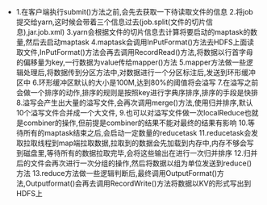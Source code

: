 - 1.在客户端执行submit()方法之前,会先去获取一下待读取文件的信息
  2.将job提交给yarn,这时候会带着三个信息过去(job.split(文件的切片信息),jar.job.xml)
  3.yarn会根据文件的切片信息去计算将要启动的maptask的数量,然后去启动maptask
  4.maptask会调用InPutFormat()方法去HDFS上面读取文件,InPutFormat()方法会再去调用RecordRead()方法,将数据以行首字母的偏移量为key,一行数据为value传给mapper()方法
  5.mapper方法做一些逻辑处理后,将数据传到分区方法中,对数据进行一个分区标注后,发送到环形缓冲区中
  6.环形缓冲区默认的大小是100M,达到80%的阈值将会溢写
  7.在溢写之前会做一个排序的动作,排序的规则是按照key进行字典序排序,排序的手段是快排
  8.溢写会产生出大量的溢写文件,会再次调用merge()方法,使用归并排序,默认10个溢写文件合并成一个大文件,
  9.也可以对溢写文件做一次localReduce也就是combiner的操作,但前提是combiner的结果不能对最终的结果有影响
  10.等待所有的maptask结束之后,会启动一定数量的reducetask
  11.reducetask会发取拉取线程到map端拉取数据,拉取到的数据会先加载到内存中,内存不够会写到磁盘里,等待所有的数据拉取完毕,会将这些输出在进行一次归并排序
  12.归并后的文件会再次进行一次分组的操作,然后将数据以组为单位发送到reduce()方法
  13.reduce方法做一些逻辑判断后,最终调用OutputFormat()方法,Outputformat()会再去调用RecordWrite()方法将数据以KV的形式写出到HDFS上